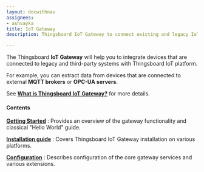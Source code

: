 ```yaml
---
layout: docwithnav
assignees:
- ashvayka
title: IoT Gateway
description: Thingsboard IoT Gateway to connect existing and legacy IoT devices to the platform

---
```


The Thingsboard **IoT Gateway** will help you to integrate devices that are connected to legacy and third-party systems with Thingsboard IoT platform.

For example, you can extract data from devices that are connected to external **MQTT brokers** or **OPC-UA servers**.
 
See [**What is Thingsboard IoT Gateway?**](/docs/iot-gateway/what-is-iot-gateway/) for more details. 

#### Contents

[**Getting Started**](/docs/iot-gateway/getting-started)
: Provides an overview of the gateway functionality and classical "Hello World" guide.

[**Installation guide**](/docs/iot-gateway/installation/)
: Covers Thingsboard IoT Gateway installation on various platforms.

[**Configuration**](/docs/iot-gateway/configuration/)
: Describes configuration of the core gateway services and various extensions. 
